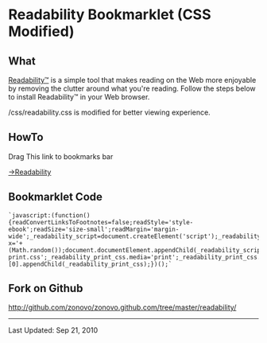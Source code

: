 # Readability Bookmarklet (CSS Modified)


## What
[Readability™](http://lab.arc90.com/experiments/readability/) is a simple tool that makes reading on the Web more enjoyable by removing the clutter around what you're reading. Follow the steps below to install Readability™ in your Web browser.

/css/readability.css is modified for better viewing experience.


## HowTo
Drag This link to bookmarks bar

<a href="javascript:(function(){readConvertLinksToFootnotes=false;readStyle='style-ebook';readSize='size-small';readMargin='margin-wide';_readability_script=document.createElement('script');_readability_script.type='text/javascript';_readability_script.src='http://lab.arc90.com/experiments/readability/js/readability.js?x='+(Math.random());document.documentElement.appendChild(_readability_script);_readability_css=document.createElement('link');_readability_css.rel='stylesheet';_readability_css.href='http://zonovo.github.com/readability/css/readability.css';_readability_css.type='text/css';_readability_css.media='all';document.documentElement.appendChild(_readability_css);_readability_print_css=document.createElement('link');_readability_print_css.rel='stylesheet';_readability_print_css.href='http://lab.arc90.com/experiments/readability/css/readability-print.css';_readability_print_css.media='print';_readability_print_css.type='text/css';document.getElementsByTagName('head')[0].appendChild(_readability_print_css);})();">→Readability</a>


## Bookmarklet Code
    `javascript:(function(){readConvertLinksToFootnotes=false;readStyle='style-ebook';readSize='size-small';readMargin='margin-wide';_readability_script=document.createElement('script');_readability_script.type='text/javascript';_readability_script.src='http://lab.arc90.com/experiments/readability/js/readability.js?x='+(Math.random());document.documentElement.appendChild(_readability_script);_readability_css=document.createElement('link');_readability_css.rel='stylesheet';_readability_css.href='http://zonovo.github.com/readability/css/readability.css';_readability_css.type='text/css';_readability_css.media='all';document.documentElement.appendChild(_readability_css);_readability_print_css=document.createElement('link');_readability_print_css.rel='stylesheet';_readability_print_css.href='http://lab.arc90.com/experiments/readability/css/readability-print.css';_readability_print_css.media='print';_readability_print_css.type='text/css';document.getElementsByTagName('head')[0].appendChild(_readability_print_css);})();`


## Fork on Github
http://github.com/zonovo/zonovo.github.com/tree/master/readability/


* * * * *
Last Updated: Sep 21, 2010
